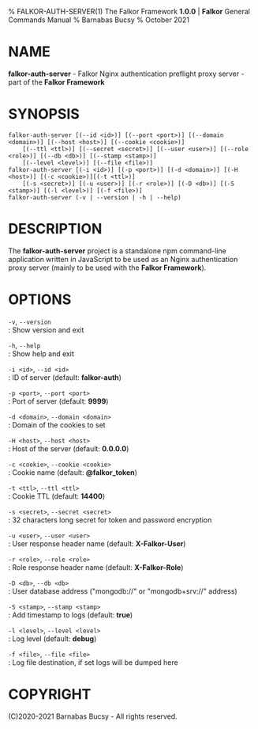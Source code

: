% FALKOR-AUTH-SERVER(1) The Falkor Framework **1.0.0** | **Falkor** General Commands Manual % Barnabas Bucsy % October 2021

# NAME

**falkor-auth-server** - Falkor Nginx authentication preflight proxy server - part of the **Falkor Framework**

# SYNOPSIS

```
falkor-auth-server [(--id <id>)] [(--port <port>)] [(--domain <domain>)] [(--host <host>)] [(--cookie <cookie>)]
    [(--ttl <ttl>)] [(--secret <secret>)] [(--user <user>)] [(--role <role>)] [(--db <db>)] [(--stamp <stamp>)]
    [(--level <level>)] [(--file <file>)]
falkor-auth-server [(-i <id>)] [(-p <port>)] [(-d <domain>)] [(-H <host>)] [(-c <cookie>)][(-t <ttl>)]
    [(-s <secret>)] [(-u <user>)] [(-r <role>)] [(-D <db>)] [(-S <stamp>)] [(-l <level>)] [(-f <file>)]
falkor-auth-server (-v | --version | -h | --help)
```

# DESCRIPTION

The **falkor-auth-server** project is a standalone npm command-line application written in JavaScript to be used as an Nginx authentication proxy server (mainly to be used with the **Falkor Framework**).

# OPTIONS

`-v`, `--version`  
: Show version and exit

`-h`, `--help`  
: Show help and exit

`-i <id>`, `--id <id>`  
: ID of server (default: **falkor-auth**)

`-p <port>`, `--port <port>`  
: Port of server (default: **9999**)

`-d <domain>`, `--domain <domain>`  
: Domain of the cookies to set

`-H <host>`, `--host <host>`  
: Host of the server (default: **0.0.0.0**)

`-c <cookie>`, `--cookie <cookie>`  
: Cookie name (default: **@falkor_token**)

`-t <ttl>`, `--ttl <ttl>`  
: Cookie TTL (default: **14400**)

`-s <secret>`, `--secret <secret>`  
: 32 characters long secret for token and password encryption

`-u <user>`, `--user <user>`  
: User response header name (default: **X-Falkor-User**)

`-r <role>`, `--role <role>`  
: Role response header name (default: **X-Falkor-Role**)

`-D <db>`, `--db <db>`  
: User database address ("mongodb://" or "mongodb+srv://" address)

`-S <stamp>`, `--stamp <stamp>`  
: Add timestamp to logs (default: **true**)

`-l <level>`, `--level <level>`  
: Log level (default: **debug**)

`-f <file>`, `--file <file>`  
: Log file destination, if set logs will be dumped here

# COPYRIGHT

(C)2020-2021 Barnabas Bucsy - All rights reserved.
